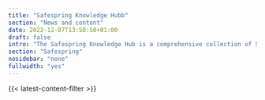 ```yaml
---
title: "Safespring Knowledge Hubb"
section: "News and content"
date: 2022-12-07T13:58:58+01:00
draft: false
intro: "The Safespring Knowledge Hub is a comprehensive collection of Safespring's materials and resources, including webcasts, white papers, blogs, tech updates, and solution briefs, designed to provide in-depth insights and expertise in cloud services and security solutions."
section: "Safespring"
nosidebar: "none"
fullwidth: "yes"
---
```


{{< latest-content-filter >}}
